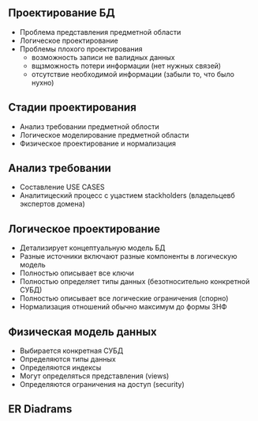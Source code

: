 ## Проектирование БД

- Проблема представления предметной области
- Логическое проектирование
- Проблемы плохого проектирования
    - возможность записи не валидных данных 
    - вщзможность потери информации (нет нужных связей)
    - отсутствие необходимой информации (забыли то, что было нухно)

## Стадии проектирования 

- Анализ требовании предметной облости
- Логическое моделирование предметной области
- Физическое проектирование и нормализация

## Анализ требовании

- Составление USE CASES
- Аналитицеский процесс с уцастием stackholders (владельцевб экспертов домена)

## Логическое проектирование

- Детализирует концептуальную модель БД
- Разные источники включают разные компоненты в логическую модель
- Полностью описывает все ключи
- Полностью определяет типы данных (безотносительно конкретной СУБД)
- Полностью описывает все логические ограничения (спорно)
- Нормализация отношений обычно максимум до формы 3НФ

## Физическая модель данных

- Выбирается конкретная СУБД
- Определяются типы данных
- Определяются индексы
- Могут определяться представления (views)
- Определяются ограничения на доступ (security)

## ER Diadrams
